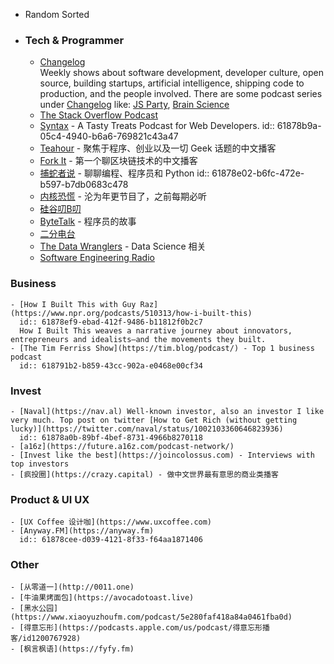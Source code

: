 - Random Sorted
- ### Tech & Programmer
	- [Changelog](https://changelog.com/podcasts)  
	  Weekly shows about software development, developer culture, open source, building startups, artificial intelligence, shipping code to production, and the people involved.
	  There are some podcast series under [Changelog](https://changelog.com/podcasts) like: [JS Party](https://changelog.com/jsparty), [Brain Science](https://changelog.com/brainscience)
	- [The Stack Overflow Podcast](https://stackoverflow.blog/podcast/)
	- [Syntax](https://syntax.fm) - A Tasty Treats Podcast for Web Developers.
	  id:: 61878b9a-05c4-4940-b6a6-769821c43a47
	- [Teahour](https://teahour.fm) - 聚焦于程序、创业以及一切 Geek 话题的中文播客
	- [Fork It](https://forkit.fm) - 第一个聊区块链技术的中文播客
	- [捕蛇者说](https://pythonhunter.org) - 聊聊编程、程序员和 Python
	  id:: 61878e02-b6fc-472e-b597-b7db0683c478
	- [内核恐慌](https://pan.icu) - 沦为年更节目了，之前每期必听
	- [硅谷叨B叨](https://www.xiaoyuzhoufm.com/podcast/5eba46f5418a84a0461e0bf4)
	- [ByteTalk](https://bytetalk.fm) - 程序员的故事
	- [二分电台](https://binary.2bab.me)
	- [The Data Wranglers](https://www.trifacta.com/podcast/) - Data Science 相关
	- [Software Engineering Radio](https://www.se-radio.net)
### Business
	- [How I Built This with Guy Raz](https://www.npr.org/podcasts/510313/how-i-built-this)
	  id:: 61878ef9-ebad-412f-9486-b11812f0b2c7
	  How I Built This weaves a narrative journey about innovators, entrepreneurs and idealists—and the movements they built.
	- [The Tim Ferriss Show](https://tim.blog/podcast/) - Top 1 business podcast
	  id:: 618791b2-b859-43cc-902a-e0468e00cf34
### Invest
	- [Naval](https://nav.al) Well-known investor, also an investor I like very much. Top post on twitter [How to Get Rich (without getting lucky)](https://twitter.com/naval/status/1002103360646823936)
	  id:: 61878a0b-89bf-4bef-8731-4966b8270118
	- [a16z](https://future.a16z.com/podcast-network/)
	- [Invest like the best](https://joincolossus.com) - Interviews with top investors
	- [疯投圈](https://crazy.capital) - 做中文世界最有意思的商业类播客
### Product & UI UX
	- [UX Coffee 设计咖](https://www.uxcoffee.com)
	- [Anyway.FM](https://anyway.fm)
	  id:: 61878cee-d039-4121-8f33-f64aa1871406
### Other
	- [从零道一](http://0011.one)
	- [牛油果烤面包](https://avocadotoast.live)
	- [黑水公园](https://www.xiaoyuzhoufm.com/podcast/5e280faf418a84a0461fba0d)
	- [得意忘形](https://podcasts.apple.com/us/podcast/得意忘形播客/id1200767928)
	- [枫言枫语](https://fyfy.fm)
